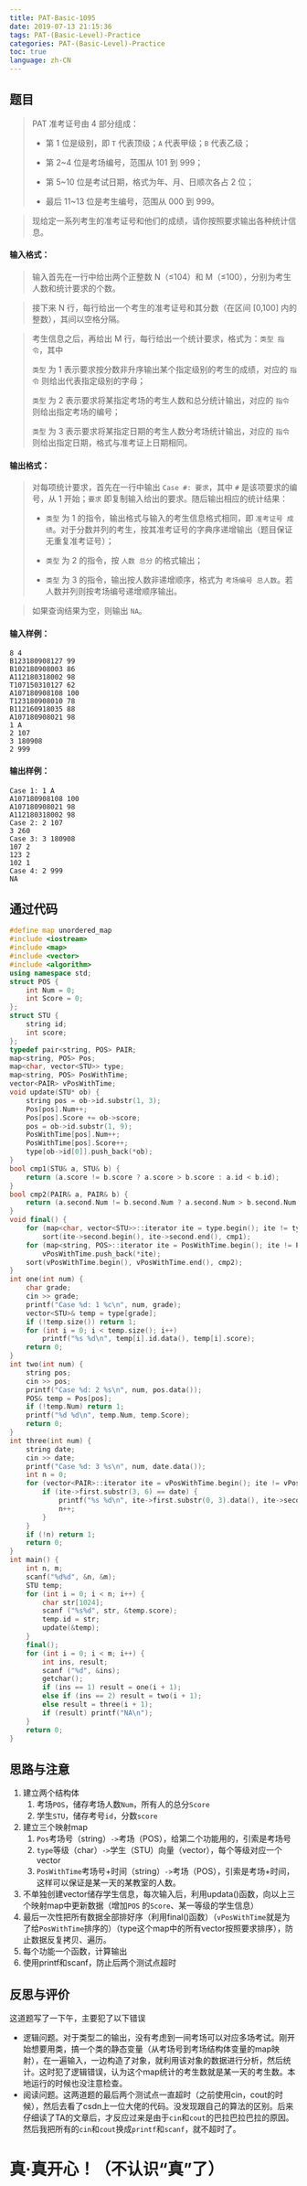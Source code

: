 ```yaml
---
title: PAT-Basic-1095
date: 2019-07-13 21:15:36
tags: PAT-(Basic-Level)-Practice
categories: PAT-(Basic-Level)-Practice
toc: true
language: zh-CN
---
```


## 题目

> PAT 准考证号由 4 部分组成：
> 
> -   第 1 位是级别，即 `T` 代表顶级；`A` 代表甲级；`B` 代表乙级；
>     
> -   第 2~4 位是考场编号，范围从 101 到 999；
>     
> -   第 5~10 位是考试日期，格式为年、月、日顺次各占 2 位；
>     
> -   最后 11~13 位是考生编号，范围从 000 到 999。
>     

> 现给定一系列考生的准考证号和他们的成绩，请你按照要求输出各种统计信息。

#### 输入格式：

> 输入首先在一行中给出两个正整数 N（≤104）和 M（≤100），分别为考生人数和统计要求的个数。

> 接下来 N 行，每行给出一个考生的准考证号和其分数（在区间 [0,100] 内的整数），其间以空格分隔。

> 考生信息之后，再给出 M 行，每行给出一个统计要求，格式为：`类型 指令`，其中
> 
> `类型` 为 1 表示要求按分数非升序输出某个指定级别的考生的成绩，对应的 `指令` 则给出代表指定级别的字母；
> 
> `类型` 为 2 表示要求将某指定考场的考生人数和总分统计输出，对应的 `指令` 则给出指定考场的编号；
> 
> `类型` 为 3 表示要求将某指定日期的考生人数分考场统计输出，对应的 `指令` 则给出指定日期，格式与准考证上日期相同。

#### 输出格式：

> 对每项统计要求，首先在一行中输出 `Case #: 要求`，其中 `#` 是该项要求的编号，从 1 开始；`要求` 即复制输入给出的要求。随后输出相应的统计结果：
> 
> -   `类型` 为 1 的指令，输出格式与输入的考生信息格式相同，即 `准考证号 成绩`。对于分数并列的考生，按其准考证号的字典序递增输出（题目保证无重复准考证号）；
>     
> -   `类型` 为 2 的指令，按 `人数 总分` 的格式输出；
>     
> -   `类型` 为 3 的指令，输出按人数非递增顺序，格式为 `考场编号 总人数`。若人数并列则按考场编号递增顺序输出。
>     

> 如果查询结果为空，则输出 `NA`。

#### 输入样例：

```
8 4
B123180908127 99
B102180908003 86
A112180318002 98
T107150310127 62
A107180908108 100
T123180908010 78
B112160918035 88
A107180908021 98
1 A
2 107
3 180908
2 999
```

#### 输出样例：

```
Case 1: 1 A
A107180908108 100
A107180908021 98
A112180318002 98
Case 2: 2 107
3 260
Case 3: 3 180908
107 2
123 2
102 1
Case 4: 2 999
NA
```

## 通过代码
```c++
#define map unordered_map
#include <iostream>
#include <map>
#include <vector>
#include <algorithm>
using namespace std;
struct POS {
	int Num = 0;
	int Score = 0;
};
struct STU {
	string id;
	int score;
};
typedef pair<string, POS> PAIR;
map<string, POS> Pos;
map<char, vector<STU>> type;
map<string, POS> PosWithTime;
vector<PAIR> vPosWithTime;
void update(STU* ob) {
	string pos = ob->id.substr(1, 3);
	Pos[pos].Num++;
	Pos[pos].Score += ob->score;
	pos = ob->id.substr(1, 9);
	PosWithTime[pos].Num++;
	PosWithTime[pos].Score++;
	type[ob->id[0]].push_back(*ob);
}
bool cmp1(STU& a, STU& b) {
	return (a.score != b.score ? a.score > b.score : a.id < b.id);
}
bool cmp2(PAIR& a, PAIR& b) {
	return (a.second.Num != b.second.Num ? a.second.Num > b.second.Num : a.first < b.first);
}
void final() {
	for (map<char, vector<STU>>::iterator ite = type.begin(); ite != type.end(); ite++)
		sort(ite->second.begin(), ite->second.end(), cmp1);
	for (map<string, POS>::iterator ite = PosWithTime.begin(); ite != PosWithTime.end(); ite++)
		vPosWithTime.push_back(*ite);
	sort(vPosWithTime.begin(), vPosWithTime.end(), cmp2);
}
int one(int num) {
	char grade;
	cin >> grade;
	printf("Case %d: 1 %c\n", num, grade);
	vector<STU>& temp = type[grade];
	if (!temp.size()) return 1;
	for (int i = 0; i < temp.size(); i++)
		printf("%s %d\n", temp[i].id.data(), temp[i].score);
	return 0;
}
int two(int num) {
	string pos;
	cin >> pos;
	printf("Case %d: 2 %s\n", num, pos.data());
	POS& temp = Pos[pos];
	if (!temp.Num) return 1;
	printf("%d %d\n", temp.Num, temp.Score);
	return 0;
}
int three(int num) {
	string date;
	cin >> date;
	printf("Case %d: 3 %s\n", num, date.data());
	int n = 0;
	for (vector<PAIR>::iterator ite = vPosWithTime.begin(); ite != vPosWithTime.end(); ite++) {
		if (ite->first.substr(3, 6) == date) {
			printf("%s %d\n", ite->first.substr(0, 3).data(), ite->second.Num);
			n++;
		}
	}
	if (!n) return 1;
	return 0;
}
int main() {
	int n, m;
	scanf("%d%d", &n, &m);
	STU temp;
	for (int i = 0; i < n; i++) {
		char str[1024];
		scanf ("%s%d", str, &temp.score);
		temp.id = str;
		update(&temp);
	}
	final();
	for (int i = 0; i < m; i++) {
		int ins, result;
		scanf ("%d", &ins);
		getchar();
		if (ins == 1) result = one(i + 1);
		else if (ins == 2) result = two(i + 1);
		else result = three(i + 1);
		if (result) printf("NA\n");
	}
	return 0;
}
```
## 思路与注意
1.  建立两个结构体
    1.  考场`POS`，储存考场人数`Num`，所有人的总分`Score`
    2.  学生`STU`，储存考号`id`，分数`score`
2.  建立三个映射map
    1.  `Pos`考场号（string）`->`考场（POS），给第二个功能用的，引索是考场号
    2.  `type`等级（char）`->`学生（STU）向量（vector），每个等级对应一个vector
    3.  `PosWithTime`考场号+时间（string）`->`考场（POS），引索是考场+时间，这样可以保证是某一天的某教室的人数。
3.  不单独创建vector储存学生信息，每次输入后，利用updata()函数，向以上三个映射map中更新数据（增加`POS` 的`Score`、某一等级的学生信息）
4.  最后一次性把所有数据全部排好序（利用final()函数）（`vPosWithTime`就是为了给`PosWithTime`排序的）（type这个map中的所有vector按照要求排序），防止数据反复拷贝、遍历。
5.  每个功能一个函数，计算输出
6.  使用printf和scanf，防止后两个测试点超时
## 反思与评价
这道题写了一下午，主要犯了以下错误
-   逻辑问题。对于类型二的输出，没有考虑到一间考场可以对应多场考试。刚开始想要用类，搞一个类的静态变量（从考场号到考场结构体变量的map映射），在一遍输入，一边构造了对象，就利用该对象的数据进行分析，然后统计。这时犯了逻辑错误，认为这个map统计的考生数就是某一天的考生数。本地运行的时候也没注意检查。
-   阅读问题。这两道题的最后两个测试点一直超时（之前使用cin，cout的时候），然后去看了csdn上一位大佬的代码。没发现跟自己的算法的区别。后来仔细读了TA的文章后，才反应过来是由于`cin`和`cout`的巴拉巴拉巴拉的原因。然后我把所有的`cin`和`cout`换成`printf`和`scanf`，就不超时了。
# 真·真开心！（不认识“真”了）
